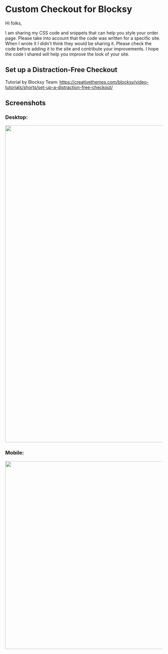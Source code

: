 # Custom Checkout for Blocksy

Hi folks,

I am sharing my CSS code and snippets that can help you style your order page. Please take into account that the code was written for a specific site. When I wrote it I didn't think they would be sharing it. Please check the code before adding it to the site and contribute your improvements. I hope the code I shared will help you improve the look of your site.


## Set up a Distraction-Free Checkout
Tutorial by Blocksy Team: https://creativethemes.com/blocksy/video-tutorials/shorts/set-up-a-distraction-free-checkout/

## Screenshots

### Desktop:

<img src="https://github.com/ahabuda/Custom-Checkout-for-Blocksy/blob/main/screenshots/checkout-page-desktop-preview.png" width="1012" />

### Mobile:

<img src="https://github.com/ahabuda/Custom-Checkout-for-Blocksy/blob/main/screenshots/checkout-page-mobile-preview.png" width="600" />
